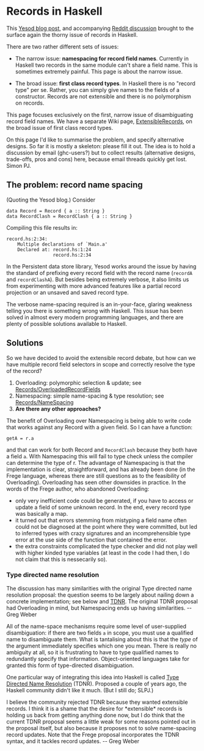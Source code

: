 # Records in Haskell



This [
Yesod blog post](http://www.yesodweb.com/blog/2011/09/limitations-of-haskell), and accompanying [
Reddit discussion](http://www.reddit.com/r/haskell/comments/k4lc4/yesod_the_limitations_of_haskell/) brought to the surface again the thorny issue of records in Haskell.



There are two rather different sets of issues:


- The narrow issue: **namespacing for record field names**. Currently in Haskell two records in the same module can't share a field name.  This is sometimes extremely painful.  This page is about the narrow issue.

- The broad issue: **first class record types**.  In Haskell there is no "record type" per se. Rather, you can simply give names to the fields of a constructor.  Records are not extensible and there is no polymorphism on records. 


This page focuses exclusively on the first, narrow issue of disambiguating record field names.  We have a separate Wiki page, [ExtensibleRecords](extensible-records), on the broad issue of first class record types.



On this page I'd like to summarise the problem, and specify alternative designs.  So far it is mostly a skeleton: please fill it out.  The idea is to hold a discussion by email (ghc-users?) but to collect results (alternative designs, trade-offs, pros and cons) here, because email threads quickly get lost.  Simon PJ.


## The problem: record name spacing



(Quoting the Yesod blog.)  Consider


```wiki
data Record = Record { a :: String }
data RecordClash = RecordClash { a :: String }
```


Compiling this file results in:


```wiki
record.hs:2:34:
    Multiple declarations of `Main.a'
    Declared at: record.hs:1:24
                 record.hs:2:34
```


In the Persistent data store library, Yesod works around the issue by having the standard of prefixing every record field with the record name (`recordA` and `recordClashA`). But besides being extremely verbose, it also limits us from experimenting with more advanced features like a partial record projection or an unsaved and saved record type.



The verbose name-spacing required is an in-your-face, glaring weakness telling you there is something wrong with Haskell. This issue has been solved in almost every modern programming languages, and there are plenty of possible solutions available to Haskell.


## Solutions



So we have decided to avoid the extensible record debate, but how can we have multiple record field selectors in scope and correctly resolve the type of the record?


1. Overloading: polymorphic selection & update; see [Records/OverloadedRecordFields](records/overloaded-record-fields)
1. Namespacing: simple name-spacing & type resolution; see [Records/NameSpacing](records/name-spacing)
1. **Are there any other approaches?**


The benefit of Overloading over Namespacing is being able to write code that works against any Record with a given field. So I can have a function:


```wiki
getA = r.a
```


and that can work for both Record and `RecordClash` because they both have a field `a`.
With Namespacing this will fail to type check unless the compiler can determine the type of r. The advantage of Namespacing is that the implementation is clear, straightforward, and has already been done (in the Frege language, whereas there are still questions as to the feasibility of Overloading). Overloading has seen other downsides in practice. In the words of the Frege author, who abandoned Overloading:


- only very inefficient code could be generated, if you have to access or update a field of some unknown record. In the end, every record type was basically a map.
- it turned out that errors stemming from mistyping a field name often could not be diagnosed at the point where they were committed, but led to inferred types with crazy signatures and an incomprehensible type error at the use side of the function that contained the error.
- the extra constraints complicated the type checker and did not play well with higher kinded type variables (at least in the code I had then, I do not claim that this is nessecarily so).

### Type directed name resolution



The discussion has many similarities with the original Type directed name resolution proposal: the question seems to be largely about nailing down a concrete implementation; see below and [
TDNR](http://hackage.haskell.org/trac/haskell-prime/wiki/TypeDirectedNameResolution). The original TDNR proposal had Overloading in mind, but Namespacing ends up having similarities. -- Greg Weber



All of the name-space mechanisms require some level of user-supplied disambiguation: if there are two fields `a` in scope, you must use a qualified name to disambiguate them.  What is tantalising about this is that the *type* of the argument immediately specifies which one you mean. There is really no ambiguity at all, so it is frustrating to have to type qualified names to redundantly specify that information.  Object-oriented languages take for granted this form of type-directed disambiguation.



One particular way of integrating this idea into Haskell is called [
Type Directed Name Resolution](http://hackage.haskell.org/trac/haskell-prime/wiki/TypeDirectedNameResolution) (TDNR). Proposed a couple of years ago, the Haskell community didn't like it much.  (But I still do; SLPJ.)



I believe the community rejected TDNR because they wanted extensible records. I think it is a shame that the desire for \*extensible\* records is holding us back from getting anything done now, but I do think that the current TDNR proposal seems a little weak for some reasons pointed out in the proposal itself, but also because it proposes not to solve name-spacing record updates. Note that the Frege proposal incorporates the TDNR syntax, and it tackles record updates. -- Greg Weber


